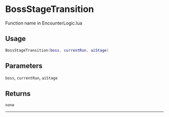 # BossStageTransition
Function name in EncounterLogic.lua
## Usage
```lua
BossStageTransition(boss, currentRun, aiStage)
```
## Parameters
`boss`, `currentRun`, `aiStage`
## Returns
`none`

---
